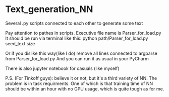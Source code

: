 # Text_generation_NN
Several .py scripts connected to each other to generate some text

Pay attention to pathes in scripts.
Executive file name is Parser_for_load.py It should be run via terminal like this:
python path/Parser_for_load.py seed_text size

Or if you dislike this way(like I do) remove all lines connected to argparse from Parser_for_load.py
And you can run it as usual in your PyCharm

There is also jupyter notebook for casuals (like myself)

P.S. (For Tinkoff guys): believe it or not, but it's a third variety of NN.
The problem is in task requirments. One of which is that training time of NN should be within an hour
with no GPU usage, which is quite tough as for me.
